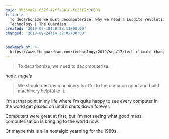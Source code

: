 ```yaml
---
guid: 9b5b0a2e-632f-47ff-9418-fc21f2c28606
title: >-
  To decarbonize we must decomputerize: why we need a Luddite revolution |
  Technology | The Guardian
created: '2019-09-18T20:28:11+00:00'
changed: '2019-09-24T14:32:02+00:00'


bookmark_of: >-
  https://www.theguardian.com/technology/2019/sep/17/tech-climate-change-luddites-data
---
```


> To decarbonize, we need to decomputerize.

_nods, hugely_

> We should destroy machinery hurtful to the common good and build machinery helpful to it.

I'm at that point in my life where I'm quite happy to see every computer in the world get pissed on until it shuts down forever. 

Computers were great at first, but I'm not seeing what good mass computerisation is bringing to the world now.

Or maybe this is all a nostalgic yearning for the 1980s. 
